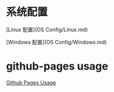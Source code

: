 # 系统配置

[Linux 配置](OS Config/Linux.md)

[Windows 配置](OS Config/Windows.md)

# github-pages usage
[Github Pages Usage](gh-pages.md)
